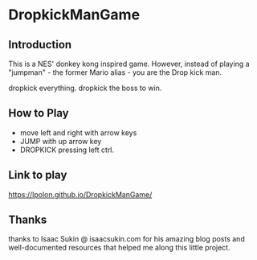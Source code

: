 # DropkickManGame

## Introduction
This is a NES' donkey kong inspired game. However, instead of playing a "jumpman" - the former Mario alias - you are the Drop kick man.

dropkick everything. dropkick the boss to win.

## How to Play
- move left and right with arrow keys
- JUMP with up arrow key
- DROPKICK pressing left ctrl.

## Link to play
https://lpolon.github.io/DropkickManGame/

## Thanks
thanks to Isaac Sukin @ isaacsukin.com for his amazing blog posts and well-documented resources that helped me along this little project.
